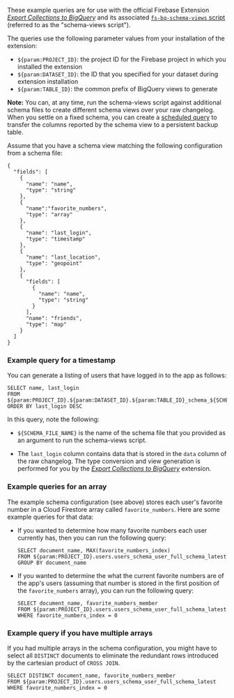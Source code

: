 These example queries are for use with the official Firebase Extension
[_Export Collections to BigQuery_](https://github.com/firebase/extensions/tree/master/firestore-bigquery-export)
and its associated [`fs-bq-schema-views` script](https://github.com/firebase/extensions/blob/master/firestore-bigquery-export/guides/GENERATE_SCHEMA_VIEWS.md) (referred to as the "schema-views script").

The queries use the following parameter values from your installation of the extension:

+   `${param:PROJECT_ID}`: the project ID for the Firebase project in
    which you installed the extension
+   `${param:DATASET_ID}`: the ID that you specified for your dataset during
    extension installation
+   `${param:TABLE_ID}`: the common prefix of BigQuery views to generate

**Note:** You can, at any time, run the schema-views script against additional schema files
to create different schema views over your raw changelog. When you settle on a fixed schema,
you can create a [scheduled query](https://cloud.google.com/bigquery/docs/scheduling-queries)
to transfer the columns reported by the schema view to a persistent backup table.

Assume that you have a schema view matching the following configuration from a
schema file:

```
{
  "fields": [
    {
      "name": "name",
      "type": "string"
    },
    {
      "name":"favorite_numbers",
      "type": "array"
    },
    {
      "name": "last_login",
      "type": "timestamp"
    },
    {
      "name": "last_location",
      "type": "geopoint"
    },
    {
      "fields": [
        {
          "name": "name",
          "type": "string"
        }
      ],
      "name": "friends",
      "type": "map"
    }
  ]
}
```

### Example query for a timestamp

You can generate a listing of users that have logged in to the app as follows:

```
SELECT name, last_login
FROM ${param:PROJECT_ID}.${param:DATASET_ID}.${param:TABLE_ID}_schema_${SCHEMA_FILE_NAME}_latest
ORDER BY last_login DESC
```

In this query, note the following:

+   `${SCHEMA_FILE_NAME}` is the name of the schema file that you
    provided as an argument to run the schema-views script.

+   The `last_login` column contains data that is stored in the `data`
    column of the raw changelog. The type conversion and view generation is
    performed for you by the
    [_Export Collections to BigQuery_](https://github.com/firebase/extensions/tree/master/firestore-bigquery-export)
    extension.

### Example queries for an array

The example schema configuration (see above) stores each user's favorite number
in a Cloud Firestore array called `favorite_numbers`. Here are some example
queries for that data:

+   If you wanted to determine how many favorite numbers each user
    currently has, then you can run the following query:

    ```
    SELECT document_name, MAX(favorite_numbers_index) 
    FROM ${param:PROJECT_ID}.users.users_schema_user_full_schema_latest 
    GROUP BY document_name
    ```

+   If you wanted to determine the what the current favorite numbers are
    of the app's users (assuming that number is stored in the first position of
    the `favorite_numbers` array), you can run the following query:

    ```
    SELECT document_name, favorite_numbers_member 
    FROM ${param:PROJECT_ID}.users.users_schema_user_full_schema_latest 
    WHERE favorite_numbers_index = 0
    ```

### Example query if you have multiple arrays

If you had multiple arrays in the schema configuration, you might have to select
all `DISTINCT` documents to eliminate the redundant rows introduced by the
cartesian product of `CROSS JOIN`.

```
SELECT DISTINCT document_name, favorite_numbers_member 
FROM ${param:PROJECT_ID}.users.users_schema_user_full_schema_latest 
WHERE favorite_numbers_index = 0
```
